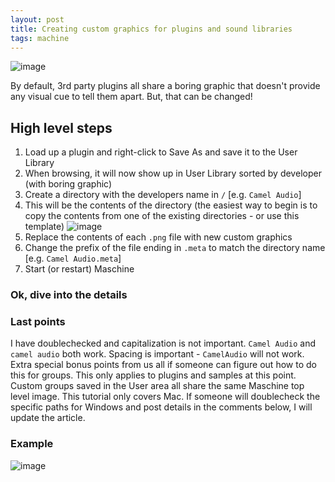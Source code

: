 ```yaml
---
layout: post
title: Creating custom graphics for plugins and sound libraries
tags: machine
---
```


![image](https://cloud.githubusercontent.com/assets/12622205/7875201/e52c1858-0587-11e5-802b-960ef8b17cf6.png)

By default, 3rd party plugins all share a boring graphic that doesn't provide any visual cue to tell them apart. But, that can be changed!

<!--more-->

## High level steps

1. Load up a plugin and right-click to Save As and save it to the User Library
2. When browsing, it will now show up in User Library sorted by developer (with boring graphic)
3. Create a directory with the developers name in `/` [e.g. `Camel Audio`]
4. This will be the contents of the directory (the easiest way to begin is to copy the contents from one of the existing directories - or use this template) ![image](https://cloud.githubusercontent.com/assets/12622205/7874330/1b59f51e-057c-11e5-8eb5-bf75f78db1ab.png)
5. Replace the contents of each `.png` file with new custom graphics
6. Change the prefix of the file ending in `.meta` to match the directory name [e.g. `Camel Audio.meta`]
6. Start (or restart) Maschine

### Ok, dive into the details



### Last points
I have doublechecked and capitalization is not important. `Camel Audio` and `camel audio` both work. Spacing is important - `CamelAudio` will not work.
Extra special bonus points from us all if someone can figure out how to do this for groups. This only applies to plugins and samples at this point. Custom groups saved in the User area all share the same Maschine top level image.
This tutorial only covers Mac. If someone will doublecheck the specific paths for Windows and post details in the comments below, I will update the article.
### Example
![image](https://cloud.githubusercontent.com/assets/12622205/7833384/645af84c-0434-11e5-87d2-05b5fe292cf9.png)
